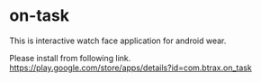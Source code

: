on-task
=======
This is interactive watch face application for android wear.

Please install from following link.
https://play.google.com/store/apps/details?id=com.btrax.on_task
